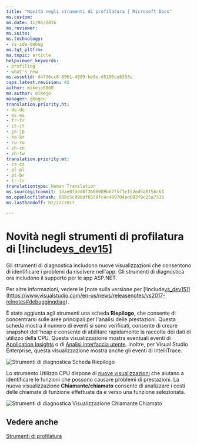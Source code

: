 ```yaml
---
title: "Novità negli strumenti di profilatura | Microsoft Docs"
ms.custom: 
ms.date: 11/04/2016
ms.reviewer: 
ms.suite: 
ms.technology:
- vs-ide-debug
ms.tgt_pltfrm: 
ms.topic: article
helpviewer_keywords:
- profiling
- what's new
ms.assetid: d4736cc8-8961-4089-be9e-d5190ce8353c
caps.latest.revision: 42
author: mikejo5000
ms.author: mikejo
manager: ghogen
translation.priority.ht:
- de-de
- es-es
- fr-fr
- it-it
- ja-jp
- ko-kr
- ru-ru
- zh-cn
- zh-tw
translation.priority.mt:
- cs-cz
- pl-pl
- pt-br
- tr-tr
translationtype: Human Translation
ms.sourcegitcommit: 1dae0fddd8f3608089b67f571e152ed5a0f56c61
ms.openlocfilehash: 888c5c996df6558fc4c409704ad003f9c25a733b
ms.lasthandoff: 02/22/2017

---
```

# <a name="whats-new-in-profiling-tools-in-includevsdev15miscincludesvsdev15mdmd"></a>Novità negli strumenti di profilatura di [!include[vs_dev15](../misc/includes/vs_dev15_md.md)]
Gli strumenti di diagnostica includono nuove visualizzazioni che consentono di identificare i problemi da risolvere nell'app. Gli strumenti di diagnostica ora includono il supporto per le app ASP.NET.

Per altre informazioni, vedere le [note sulla versione per [!include[vs_dev15](../misc/includes/vs_dev15_md.md)]](https://www.visualstudio.com/en-us/news/releasenotes/vs2017-relnotes#debuggingdiag).

È stata aggiunta agli strumenti una scheda **Riepilogo**, che consente di concentrarsi sulle aree principali per l'analisi delle prestazioni. Questa scheda mostra il numero di eventi si sono verificati, consente di creare snapshot dell'heap e consente di abilitare rapidamente la raccolta dei dati di utilizzo della CPU. Questa visualizzazione mostra eventuali eventi di [Application Insights](https://azure.microsoft.com/en-us/documentation/articles/app-insights-visual-studio/) o di [Analisi interfaccia utente](https://www.visualstudio.com/en-us/news/releasenotes/vs2017-relnotes#UIAnalysis). Inoltre, per Visual Studio Enterprise, questa visualizzazione mostra anche gli eventi di IntelliTrace.

![Strumenti di diagnostica Scheda Riepilogo](../profiling/media/DiagToolsSummaryTab-2.png "DiagToolsSummaryTab")

Lo strumento Utilizzo CPU dispone di [nuove visualizzazioni](../profiling/Beginners-Guide-to-Performance-Profiling.md) che aiutano a identificare le funzioni che possono causare problemi di prestazioni. La nuova visualizzazione **Chiamante/chiamato** consente di analizzare i costi delle chiamate di funzione effettuate da e verso una funzione selezionata.

![Strumenti di diagnostica Visualizzazione Chiamante Chiamato](../profiling/media/DiagToolsCallerCallee.png "DiagToolsCallerCallee")
  
## <a name="see-also"></a>Vedere anche  
 [Strumenti di profilatura](../profiling/profiling-tools.md)
